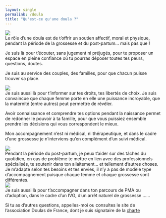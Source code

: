 ```yaml
---
layout: single
permalink: /doula
title: "Qu'est-ce qu'une doula ?"
---
```


<div class="image-texte odd">
    <div class="image">
        <img src="/assets/images/soline-morel-doula/budda-tree.jpg"/>
    </div>
    <div class="texte">
Le rôle d’une doula est de t’offrir un soutien affectif, moral et physique, pendant la période de la grossesse et du post-partum… mais pas que ! 

Je suis là pour t’écouter, sans jugement ni préjugés, pour te proposer un espace en pleine confiance où tu pourras déposer toutes tes peurs, questions, doutes.

Je suis au service des couples, des familles, pour que chacun puisse trouver sa place. 
    </div>
</div>

<div class="image-texte">
    <div class="image">
        <img src="/assets/images/soline-morel-doula/sunset.jpg"/>
    </div>
    <div class="texte">
Je suis aussi là pour t’informer sur tes droits, tes libertés de choix. Je suis convaincue que chaque femme porte en elle une puissance incroyable, que la maternité (entre autres) peut permettre de révéler.

Avoir connaissance et comprendre tes options pendant la naissance permet de redonner le pouvoir à ta famille, pour que vous puissiez ensemble prendre les décisions qui vous correspondent le mieux. 

Mon accompagnement n’est ni médical, ni thérapeutique, et dans le cadre d’une grossesse je n’interviens qu’en complément d’un suivi médical. 
</div>
</div>

<div class="image-texte odd">
    <div class="image">
        <img src="/assets/images/soline-morel-doula/sunset.jpg"/>
    </div>
    <div class="texte">
Pendant la période du post-partum, je peux t’aider sur des tâches du quotidien, en cas de problème te mettre en lien avec des professionnels spécialisés, te soutenir dans ton allaitement… et tellement d’autres choses. Je m’adapte selon tes besoins et tes envies, il n’y a pas de modèle type d’accompagnement puisque chaque femme et chaque grossesse sont différentes.
    </div>
</div>

<div class="image-texte">
    <div class="image">
        <img src="/assets/images/soline-morel-doula/budda-tree.jpg"/>
    </div>
    <div class="texte">
    <span>
Je suis aussi là pour t’accompagner dans ton parcours de PMA ou d’adoption, dans le cadre d’un IVG, d’un arrêt naturel de grossesse ……

Si tu as d’autres questions, appelles-moi ou consultes le site de l’association Doulas de France, dont je suis signataire de la <a href="https://doulas.info/" target="external">charte</a>  
</span>
    </div>
</div>